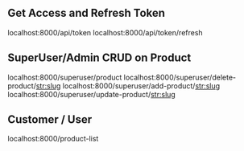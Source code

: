 ## Get Access and Refresh Token
localhost:8000/api/token
localhost:8000/api/token/refresh


## SuperUser/Admin CRUD on Product
localhost:8000/superuser/product
localhost:8000/superuser/delete-product/<str:slug>
localhost:8000/superuser/add-product/<str:slug>
localhost:8000/superuser/update-product/<str:slug>

## Customer / User
localhost:8000/product-list
 
